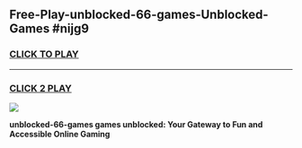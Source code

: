 
## Free-Play-unblocked-66-games-Unblocked-Games #nijg9
<h3>
<a href="https://news.freeplayer.one?title=unblocked-66-games&ref=8M">CLICK TO PLAY</a></h3>
<hr>

<h3>
<a href="https://news.freeplayer.one?title=unblocked-66-games&ref=8M">CLICK 2 PLAY</a>
  
</h3>

<a href="https://news.freeplayer.one?title=unblocked-66-games&ref=8M"><img src="https://clearcache.store/games.png"></a>


**unblocked-66-games games unblocked: Your Gateway to Fun and Accessible Online Gaming**
